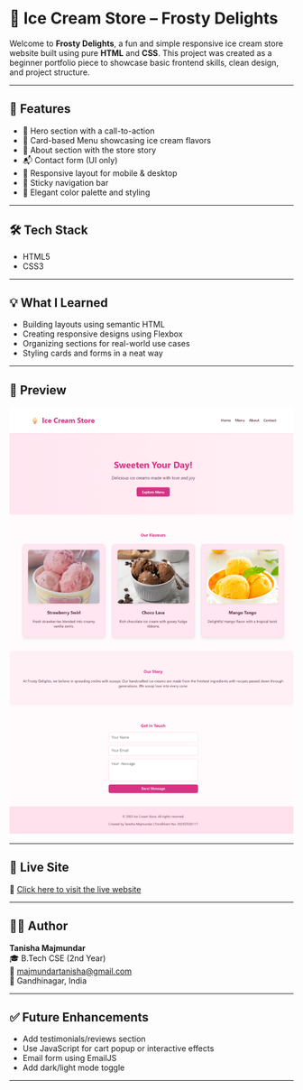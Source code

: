 # 🍦 Ice Cream Store – Frosty Delights

Welcome to **Frosty Delights**, a fun and simple responsive ice cream store website built using pure **HTML** and **CSS**. This project was created as a beginner portfolio piece to showcase basic frontend skills, clean design, and project structure.

---

## 🌟 Features

- 🍨 Hero section with a call-to-action
- 🍧 Card-based Menu showcasing ice cream flavors
- 📖 About section with the store story
- 📬 Contact form (UI only)
- 📱 Responsive layout for mobile & desktop
- 📌 Sticky navigation bar
- 🎨 Elegant color palette and styling

---

## 🛠️ Tech Stack

- HTML5
- CSS3

---

## 💡 What I Learned

- Building layouts using semantic HTML
- Creating responsive designs using Flexbox
- Organizing sections for real-world use cases
- Styling cards and forms in a neat way

---

## 📸 Preview

![Website Screenshot](https://github.com/TanishaMajmundar/ice-cream-website/blob/main/screenshot.png)

---

## 🚀 Live Site

🔗 [Click here to visit the live website](https://tanishamajmundar.github.io/ice-cream-website/)

---

## 🙋‍♀️ Author

**Tanisha Majmundar**  
🎓 B.Tech CSE (2nd Year)  
📧 majmundartanisha@gmail.com  
📍 Gandhinagar, India

---

## ✅ Future Enhancements

- Add testimonials/reviews section
- Use JavaScript for cart popup or interactive effects
- Email form using EmailJS
- Add dark/light mode toggle

---
